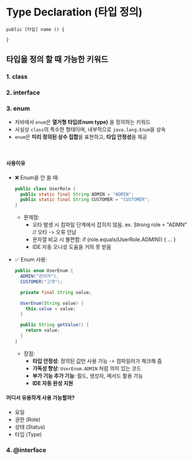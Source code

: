 # Type Declaration (타입 정의)
```
public [타입] name () {

} 
```

## 타입을 정의 할 때 가능한 키워드
### 1. class

### 2. interface

### 3. enum
- 자바에서 `enum`은 **열거형 타입(Enum type)** 을 정의하는 키워드
- 사실상 `class`의 특수한 형태이며, 내부적으로 `java.lang.Enum`을 상속
- `enum`은 **미리 정의된 상수 집합**을 표현하고, **타입 안정성**을 제공

<br/>

#### 사용이유
- ❌ Enum을 안 쓸 때: 
  ```java
  public class UserRole {
    public static final String ADMIN = "ADMIN";
    public static final String CUSTOMER = "CUSTOMER";
  }
  ```

  - 문제점: 
    - 오타 발생 시 컴파일 단계에서 잡히지 않음. ex. Strong role = "ADMN" // 오타 -> 오류 안남
    - 문자열 비교 시 불편함: if (role.equals(UserRole.ADMIN)) { ... }
    - IDE 자동 오나성 도움을 거의 못 받음

- ✅ Enum 사용: 
  ```java
  public enum UserEnum {
    ADMIN("관리자"),
    CUSTOMER("고객");

    private final String value;

    UserEnum(String value) {
      this.value = value;
    }

    public String getValue() {
      return value;
    }
  }
  ```

  - 장점:
    - **타입 안정성**: 정의된 값만 사용 가능 -> 컴파일러가 체크해 줌
    - **가독성 향상**: `UserEnum.ADMIN` 처럼 의미 있는 코드
    - **부가 기능 추가 기능**: 필드, 생성자, 메서드 활용 가능
    - **IDE 자동 완성 지원**

#### 어디서 유용하게 사용 가능할까?
- 요일
- 권한 (Role)
- 상태 (Status)
- 타입 (Type)

### 4. @interface
